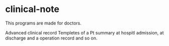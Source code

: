# clinical-note

This programs are made for doctors.

Advanced clinical record Templetes of a Pt summary at hospitl admission, at discharge and a operation record and so on.
